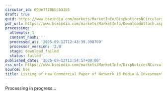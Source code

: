 ```yaml
---
circular_id: 69de7f20bbcb33b5
draft: true
guid: https://www.bseindia.com/markets/MarketInfo/DispNoticesNCirculars.aspx?Noticeid={6D4A8AF2-DB35-48AC-B391-BEE4EACD97BC}&noticeno=20250912-65&dt=09/12/2025&icount=65&totcount=84&flag=0
pdf_url: https://www.bseindia.com/markets/MarketInfo/DownloadAttach.aspx?id=20250912-65&attachedId=
processing:
  attempts: 1
  content_hash: ''
  processed_at: '2025-09-12T12:43:39.398709'
  processor_version: '2.0'
  stage: download_failed
  status: failed
published_date: '2025-09-12T11:54:57+00:00'
rss_url: https://www.bseindia.com/markets/MarketInfo/DispNoticesNCirculars.aspx?Noticeid={6D4A8AF2-DB35-48AC-B391-BEE4EACD97BC}&noticeno=20250912-65&dt=09/12/2025&icount=65&totcount=84&flag=0
source: bse
title: Listing of new Commercial Paper of Network 18 Media & Investments Limited
---
```


Processing in progress...
